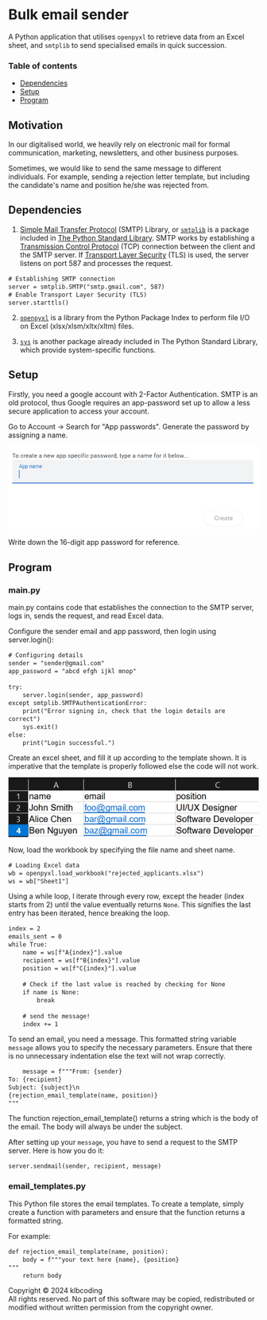 # Bulk email sender
A Python application that utilises `openpyxl` to retrieve data from an Excel sheet, and `smtplib` to send specialised emails in quick succession.

### Table of contents
- [Dependencies](#dependencies)
- [Setup](#setup)
- [Program](#program)

## Motivation
In our digitalised world, we heavily rely on electronic mail for formal communication, marketing, newsletters, and other business purposes.

Sometimes, we would like to send the same message to different individuals. For example, sending a rejection letter template, but including the candidate's name and position he/she was rejected from.

## Dependencies
1. [Simple Mail Transfer Protocol](https://en.wikipedia.org/wiki/Simple_Mail_Transfer_Protocol) (SMTP) Library, or [`smtplib`](https://docs.python.org/3/library/smtplib.html) is a package included in [The Python Standard Library](https://docs.python.org/3/library/index.html). SMTP works by establishing a [Transmission Control Protocol](https://www.geeksforgeeks.org/what-is-transmission-control-protocol-tcp/) (TCP) connection between the client and the SMTP server. If [Transport Layer Security](https://en.wikipedia.org/wiki/Transport_Layer_Security) (TLS) is used, the server listens on port 587 and processes the request.

```
# Establishing SMTP connection
server = smtplib.SMTP("smtp.gmail.com", 587)
# Enable Transport Layer Security (TLS)
server.starttls()
```

2. [`openpyxl`](https://pypi.org/project/openpyxl/) is a library from the Python Package Index to perform file I/O on Excel (xlsx/xlsm/xltx/xltm) files.

3. [`sys`](https://docs.python.org/3/library/sys.html) is another package already included in The Python Standard Library, which provide system-specific functions.

## Setup
Firstly, you need a google account with 2-Factor Authentication. SMTP is an old protocol, thus Google requires an app-password set up to allow a less secure application to access your account.

Go to Account -> Search for "App passwords". Generate the password by assigning a name.

![Generating an app password](app_password.png)

Write down the 16-digit app password for reference.

## Program

### main.py
main.py contains code that establishes the connection to the SMTP server, logs in, sends the request, and read Excel data.

Configure the sender email and app password, then login using server.login():
```
# Configuring details
sender = "sender@gmail.com"
app_password = "abcd efgh ijkl mnop"

try:
    server.login(sender, app_password)
except smtplib.SMTPAuthenticationError:
    print("Error signing in, check that the login details are correct")
    sys.exit()
else:
    print("Login successful.")
```

Create an excel sheet, and fill it up according to the template shown. It is imperative that the template is properly followed else the code will not work.

![Columns A, B, C have headers name, email, position respectively](rejected_applicants.png)

Now, load the workbook by specifying the file name and sheet name.

```
# Loading Excel data
wb = openpyxl.load_workbook("rejected_applicants.xlsx")
ws = wb["Sheet1"]
```

Using a while loop, I iterate through every row, except the header (index starts from 2) until the value eventually returns `None`. This signifies the last entry has been iterated, hence breaking the loop.

```
index = 2
emails_sent = 0
while True:
    name = ws[f"A{index}"].value
    recipient = ws[f"B{index}"].value
    position = ws[f"C{index}"].value

    # Check if the last value is reached by checking for None
    if name is None:
        break
    
    # send the message!
    index += 1
```

To send an email, you need a message. This formatted string variable `message` allows you to specify the necessary parameters. Ensure that there is no unnecessary indentation else the text will not wrap correctly.
```
    message = f"""From: {sender}
To: {recipient}
Subject: {subject}\n
{rejection_email_template(name, position)}
"""
```

The function rejection_email_template() returns a string which is the body of the email. The body will always be under the subject.

After setting up your `message`, you have to send a request to the SMTP server. Here is how you do it:
```
server.sendmail(sender, recipient, message)
```

### email_templates.py
This Python file stores the email templates. To create a template, simply create a function with parameters and ensure that the function returns a formatted string.

For example:
```
def rejection_email_template(name, position):
    body = f"""your text here {name}, {position}
"""
    return body
```

Copyright © 2024 klbcoding  
All rights reserved. No part of this software may be copied, redistributed or modified without written permission from the copyright owner.

